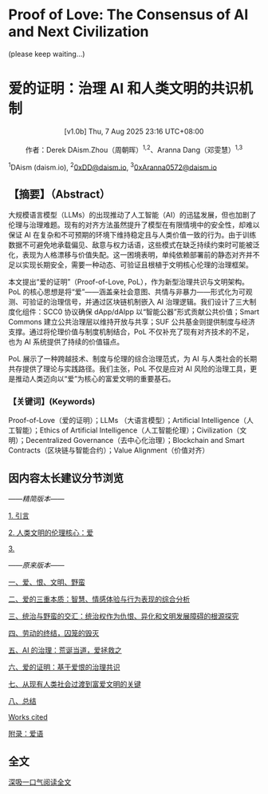 # Proof of Love: The Consensus of AI and Next Civilization
(please keep waiting...)

# 爱的证明：治理 AI 和人类文明的共识机制

<center>[v1.0b] Thu, 7 Aug 2025 23:16 UTC+08:00</center>
<br>
<center>作者：Derek DAism.Zhou（周朝晖）<sup>1,2</sup>、Aranna Dang（邓雯慧）<sup>1,3</sup></center>

<sup>1</sup>DAism (daism.io), <sup>2</sup>0xDD@daism.io, <sup>3</sup>0xAranna0572@daism.io

## 【摘要】（Abstract）
大规模语言模型（LLMs）的出现推动了人工智能（AI）的迅猛发展，但也加剧了伦理与治理难题。现有的对齐方法虽然提升了模型在有限情境中的安全性，却难以保证 AI 在复杂和不可预期的环境下维持稳定且与人类价值一致的行为。由于训练数据不可避免地承载偏见、敌意与权力话语，这些模式在缺乏持续约束时可能被泛化，表现为人格漂移与价值失配。这一困境表明，单纯依赖部署前的静态对齐并不足以实现长期安全，需要一种动态、可验证且根植于文明核心伦理的治理框架。

本文提出“爱的证明”（Proof-of-Love, PoL），作为新型治理共识与文明架构。PoL 的核心思想是将“爱”——涵盖亲社会意图、共情与非暴力——形式化为可观测、可验证的治理信号，并通过区块链机制嵌入 AI 治理逻辑。我们设计了三大制度化组件：SCC0 协议确保 dApp/dAIpp 以“智能公器”形式贡献公共价值；Smart Commons 建立公共治理层以维持开放与共享；SUF 公共基金则提供制度与经济支撑。通过将伦理价值与制度机制结合，PoL 不仅补充了现有对齐技术的不足，也为 AI 系统提供了持续的价值锚点。

PoL 展示了一种跨越技术、制度与伦理的综合治理范式，为 AI 与人类社会的长期共存提供了理论与实践路径。我们主张，PoL 不仅是应对 AI 风险的治理工具，更是推动人类迈向以“爱”为核心的富爱文明的重要基石。

### 【关键词】(Keywords)

Proof-of-Love（爱的证明）；LLMs （大语言模型）；Artificial Intelligence（人工智能）；Ethics of Artificial Intelligence（人工智能伦理）；Civilization（文明）；Decentralized Governance（去中心化治理）；Blockchain and Smart Contracts（区块链与智能合约）；Value Alignment（价值对齐）

## 因内容太长建议分节浏览

*——精简版本——*

[1. 引言](https://github.com/Aranna-0572/Proof-of-Love/blob/main/chinese/intro.md)

[2. 人类文明的伦理核心：爱](https://github.com/Aranna-0572/Proof-of-Love/blob/main/chinese/civil-love.md)

[3. ](https://github.com/Aranna-0572/Proof-of-Love/blob/main/chinese/power-hatred.md)


*——原来版本——*

[一、爱、恨、文明、野蛮](https://github.com/DAism2019/Proof-of-Love/blob/main/chinese/sec1.md)

[二、爱的三重本质：智慧、情感体验与行为表现的综合分析](https://github.com/DAism2019/Proof-of-Love/blob/main/chinese/sec2.md)

[三、统治与野蛮的交汇：统治权作为仇恨、异化和文明发展障碍的根源探究](https://github.com/DAism2019/Proof-of-Love/blob/main/chinese/sec3.md)

[四、劳动的终结，囚笼的毁灭](https://github.com/DAism2019/Proof-of-Love/blob/main/chinese/sec4.md)

[五、AI 的治理：荒诞当道，爱拯救之](https://github.com/DAism2019/Proof-of-Love/blob/main/chinese/sec5.md)

[六、爱的证明：基于爱恨的治理共识](https://github.com/DAism2019/Proof-of-Love/blob/main/chinese/sec6.md)

[七、从现有人类社会过渡到富爱文明的关键](https://github.com/DAism2019/Proof-of-Love/blob/main/chinese/sec7.md)

[八、总结](https://github.com/DAism2019/Proof-of-Love/blob/main/chinese/sec8.md)

[Works cited](https://github.com/DAism2019/Proof-of-Love/blob/main/chinese/sec9.md)

[附录：爱语](https://github.com/DAism2019/Proof-of-Love/blob/main/chinese/secapp.md)

## 全文
[深吸一口气阅读全文](https://github.com/DAism2019/Proof-of-Love/blob/main/memo/README.md)
